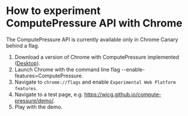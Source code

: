 # How to experiment ComputePressure API with Chrome

The ComputePressure API is currently available only in Chrome Canary behind a flag.

1) Download a version of Chrome with ComputePressure implemented ([Desktop](https://www.google.com/intl/en_ie/chrome/canary/)).
2) Launch Chrome with the command line flag --enable-features=ComputePressure.
2) Navigate to `chrome://flags` and enable `Experimental Web Platform features`.
3) Navigate to a test page, e.g. https://wicg.github.io/compute-pressure/demo/.
4) Play with the demo.

